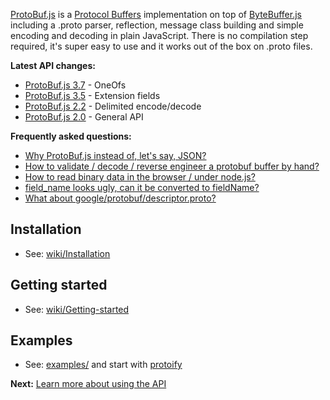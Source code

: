 [ProtoBuf.js](https://github.com/dcodeIO/ProtoBuf.js) is a [Protocol Buffers](https://developers.google.com/protocol-buffers/docs/overview) implementation on top of [ByteBuffer.js](https://github.com/dcodeIO/ByteBuffer.js) including a .proto parser, reflection, message class building and simple encoding and decoding in plain JavaScript. There is no compilation step required, it's super easy to use and it works out of the box on .proto files.

**Latest API changes:**
* [ProtoBuf.js 3.7](https://github.com/dcodeIO/ProtoBuf.js/wiki/Changes-in-ProtoBuf.js-3.7) - OneOfs
* [ProtoBuf.js 3.5](https://github.com/dcodeIO/ProtoBuf.js/wiki/Changes-in-ProtoBuf.js-3.5) - Extension fields
* [ProtoBuf.js 2.2](https://github.com/dcodeIO/ProtoBuf.js/wiki/Changes-in-ProtoBuf.js-2.2) - Delimited encode/decode
* [ProtoBuf.js 2.0](https://github.com/dcodeIO/ProtoBuf.js/wiki/Changes-in-ProtoBuf.js-2) - General API

**Frequently asked questions:**
* [Why ProtoBuf.js instead of, let's say, JSON?](https://github.com/dcodeIO/ProtoBuf.js/wiki/ProtoBuf.js-vs-JSON)
* [How to validate / decode / reverse engineer a protobuf buffer by hand?](https://github.com/dcodeIO/ProtoBuf.js/issues/55)
* [How to read binary data in the browser / under node.js?](https://github.com/dcodeIO/ProtoBuf.js/wiki/How-to-read-binary-data-in-the-browser-or-under-node.js%3F)
* [field_name looks ugly, can it be converted to fieldName?](https://github.com/dcodeIO/ProtoBuf.js/wiki/Advanced-options#convert-fields-to-camelcase)
* [What about google/protobuf/descriptor.proto?](https://github.com/dcodeIO/ProtoBuf.js/tree/master/src/google/protobuf)

Installation
------------
* See: [wiki/Installation](https://github.com/dcodeIO/ProtoBuf.js/wiki/Installation)

Getting started
---------------
* See: [wiki/Getting-started](https://github.com/dcodeIO/ProtoBuf.js/wiki/Getting-started)

Examples
--------
* See: [examples/](https://github.com/dcodeIO/ProtoBuf.js/tree/master/examples) and start with [protoify](https://github.com/dcodeIO/ProtoBuf.js/tree/master/examples/protoify)

**Next:** [Learn more about using the API](https://github.com/dcodeIO/ProtoBuf.js/wiki/Builder)